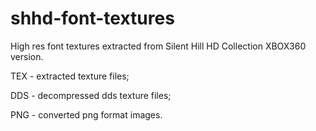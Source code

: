 # shhd-font-textures
High res font textures extracted from Silent Hill HD Collection XBOX360 version.

TEX - extracted texture files;

DDS - decompressed dds texture files;

PNG - converted png format images.
